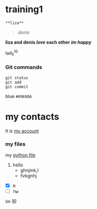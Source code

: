 # training1
`**liza**` 
>*denis*      

**liza and denis _love_ each other**
***im happy***

lad<sub>5</sub><sup>10</sup>
### Git commands
```
git status
git add
git commit
```
blue `#0969DA`
# my contacts
It is [my account](https://vk.com/liza.ponomaryova)
### my files
my [python file](https://github.com/bybybylochka/training1/blob/main/python.py)
1. hello
   - ghnjmk,l
   - fvbgnhj
- [x] я
- [ ] ты

Im :heart_eyes_cat:
<!-- This content will not appear in the rendered Markdown -->
